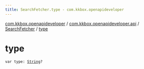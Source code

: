 ```yaml
---
title: SearchFetcher.type - com.kkbox.openapideveloper
---
```


[com.kkbox.openapideveloper](../../index.html) / [com.kkbox.openapideveloper.api](../index.html) / [SearchFetcher](index.html) / [type](.)

# type

`var type: `[`String`](https://kotlinlang.org/api/latest/jvm/stdlib/kotlin/-string/index.html)`?`